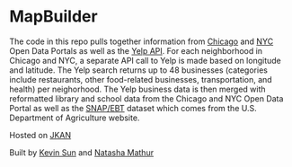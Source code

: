 # MapBuilder

The code in this repo pulls together information from [Chicago](https://data.cityofchicago.org/) and [NYC](https://opendata.cityofnewyork.us/) Open Data Portals as well as the [Yelp API](https://www.yelp.com/developers/documentation/v3). For each neighborhood in Chicago and NYC, a separate API call to Yelp is made based on longitude and latitude. The Yelp search returns up to 48 businesses (categories include restaurants, other food-related businesses, transportation, and health) per neighorhood. The Yelp business data is then merged with reformatted library and school data from the Chicago and NYC Open Data Portal as well as the [SNAP/EBT](https://www.fns.usda.gov/snap/supplemental-nutrition-assistance-program) dataset which comes from the U.S. Department of Agriculture website. 

Hosted on [JKAN](https://sun-kev.github.io/jkan/)

Built by [Kevin Sun](https://github.com/Sun-Kev) and [Natasha Mathur](https://github.com/natashamathur)
